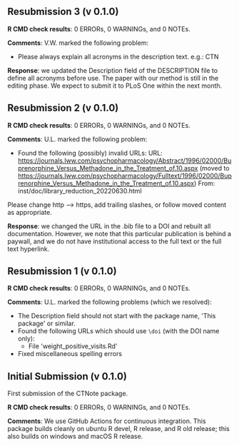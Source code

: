 ## Resubmission 3 (v 0.1.0)

**R CMD check results**: 0 ERRORs, 0 WARNINGs, and 0 NOTEs.

**Comments**: V.W. marked the following problem:

- Please always explain all acronyms in the description text. e.g.: CTN

**Response**: we updated the Description field of the DESCRIPTION file to define all acronyms before use. The paper with our method is still in the editing phase. We expect to submit it to PLoS One within the next month.




## Resubmission 2 (v 0.1.0)

**R CMD check results**: 0 ERRORs, 0 WARNINGs, and 0 NOTEs.

**Comments**: U.L. marked the following problem:

- Found the following (possibly) invalid URLs:
     URL: https://journals.lww.com/psychopharmacology/Abstract/1996/02000/Buprenorphine_Versus_Methadone_in_the_Treatment_of.10.aspx
(moved to https://journals.lww.com/psychopharmacology/Fulltext/1996/02000/Buprenorphine_Versus_Methadone_in_the_Treatment_of.10.aspx)
     From: inst/doc/library_reduction_20220630.html

Please change http --> https, add trailing slashes, or follow moved content as appropriate.

**Response**: we changed the URL in the .bib file to a DOI and rebuilt all documentation. However, we note that this particular publication is behind a paywall, and we do not have institutional access to the full text or the full text hyperlink.




## Resubmission 1 (v 0.1.0)

**R CMD check results**: 0 ERRORs, 0 WARNINGs, and 0 NOTEs.

**Comments**: U.L. marked the following problems (which we resolved):

- The Description field should not start with the package name, 'This package' or similar.
- Found the following URLs which should use `\doi` (with the DOI name only):
    + File 'weight_positive_visits.Rd'
- Fixed miscellaneous spelling errors



## Initial Submission (v 0.1.0)
First submission of the CTNote package.

**R CMD check results**: 0 ERRORs, 0 WARNINGs, and 0 NOTEs.

**Comments**: We use GitHub Actions for continuous integration. This package builds cleanly on ubuntu R devel, R release, and R old release; this also builds on windows and macOS R release.


